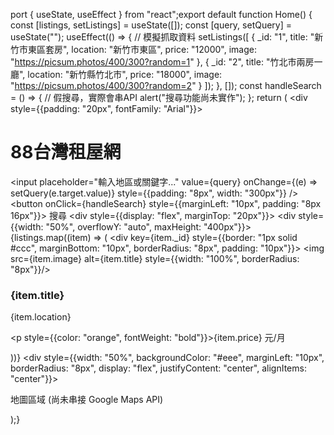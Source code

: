 port { useState, useEffect } from "react";export default function Home() {  const [listings, setListings] = useState([]);  const [query, setQuery] = useState("");  useEffect(() => {    // 模擬抓取資料    setListings([      {        _id: "1",        title: "新竹市東區套房",        location: "新竹市東區",        price: "12000",        image: "https://picsum.photos/400/300?random=1"      },      {        _id: "2",        title: "竹北市兩房一廳",        location: "新竹縣竹北市",        price: "18000",        image: "https://picsum.photos/400/300?random=2"      }    ]);  }, []);  const handleSearch = () => {    // 假搜尋，實際會串API    alert("搜尋功能尚未實作");  };  return (    <div style={{padding: "20px", fontFamily: "Arial"}}>      <h1>88台灣租屋網</h1>      <input        placeholder="輸入地區或關鍵字..."        value={query}        onChange={(e) => setQuery(e.target.value)}        style={{padding: "8px", width: "300px"}}      />      <button onClick={handleSearch} style={{marginLeft: "10px", padding: "8px 16px"}}>        搜尋      </button>      <div style={{display: "flex", marginTop: "20px"}}>        <div style={{width: "50%", overflowY: "auto", maxHeight: "400px"}}>          {listings.map((item) => (            <div key={item._id} style={{border: "1px solid #ccc", marginBottom: "10px", borderRadius: "8px", padding: "10px"}}>              <img src={item.image} alt={item.title} style={{width: "100%", borderRadius: "8px"}}/>              <h3>{item.title}</h3>              <p>{item.location}</p>              <p style={{color: "orange", fontWeight: "bold"}}>{item.price} 元/月</p>            </div>          ))}        </div>        <div style={{width: "50%", backgroundColor: "#eee", marginLeft: "10px", borderRadius: "8px", display: "flex", justifyContent: "center", alignItems: "center"}}>          <p>地圖區域 (尚未串接 Google Maps API)</p>        </div>      </div>    </div>  );}

